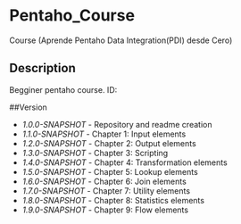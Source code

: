 # **Pentaho_Course**
Course (Aprende Pentaho Data Integration(PDI) desde Cero)

## Description
Begginer pentaho course. ID:

##Version
* *1.0.0-SNAPSHOT* - Repository and readme creation
* *1.1.0-SNAPSHOT* - Chapter 1: Input elements
* *1.2.0-SNAPSHOT* - Chapter 2: Output elements
* *1.3.0-SNAPSHOT* - Chapter 3: Scripting
* *1.4.0-SNAPSHOT* - Chapter 4: Transformation elements
* *1.5.0-SNAPSHOT* - Chapter 5: Lookup elements
* *1.6.0-SNAPSHOT* - Chapter 6: Join elements
* *1.7.0-SNAPSHOT* - Chapter 7: Utility elements
* *1.8.0-SNAPSHOT* - Chapter 8: Statistics elements
* *1.9.0-SNAPSHOT* - Chapter 9: Flow elements
